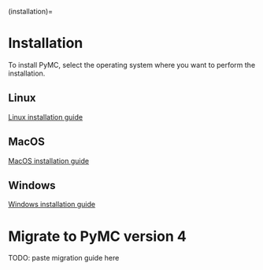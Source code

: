 (installation)=
# Installation

To install PyMC, select the operating system where you want to perform the installation.

## Linux
[Linux installation guide](https://github.com/pymc-devs/pymc/wiki/Installation-Guide-(Linux))

## MacOS
[MacOS installation guide](https://github.com/pymc-devs/pymc/wiki/Installation-Guide-(MacOS))

## Windows
[Windows installation guide](https://github.com/pymc-devs/pymc/wiki/Installation-Guide-(Windows))

# Migrate to PyMC version 4

TODO: paste migration guide here
